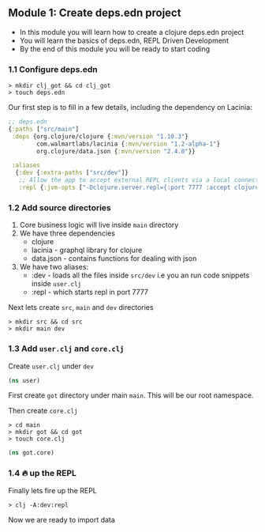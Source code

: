 ## Module 1: Create deps.edn project

- In this module you will learn how to create a clojure deps.edn project
- You will learn the basics of deps.edn, REPL Driven Development
- By the end of this module you will be ready to start coding

### 1.1 Configure deps.edn

```
> mkdir clj_got && cd clj_got
> touch deps.edn
```

Our first step is to fill in a few details, including the dependency on Lacinia:


```clj
;; deps.edn
{:paths ["src/main"]
 :deps {org.clojure/clojure {:mvn/version "1.10.3"}
        com.walmartlabs/lacinia {:mvn/version "1.2-alpha-1"}
        org.clojure/data.json {:mvn/version "2.4.0"}}

 :aliases
  {:dev {:extra-paths ["src/dev"]}
   ;; Allow the app to accept external REPL clients via a local connection to port 7777.
   :repl {:jvm-opts ["-Dclojure.server.repl={:port 7777 :accept clojure.core.server/repl}"]}}}

```

### 1.2 Add source directories

1. Core business logic will live inside `main` directory
2. We have three dependencies
   - clojure
   - lacinia   - graphql library for clojure
   - data.json - contains functions for dealing with json
3. We have two aliases:
   - :dev - loads all the files inside `src/dev` i.e you an run code snippets inside `user.clj`
   - :repl - which starts repl in port 7777


Next lets create `src`, `main` and `dev` directories

```
> mkdir src && cd src
> mkdir main dev

```

### 1.3 Add `user.clj` and `core.clj`

Create `user.clj` under `dev`
```clj
(ns user)
```

First create `got` directory under main `main`. This will be our root namespace.

Then create `core.clj`

```
> cd main
> mkdir got && cd got
> touch core.clj

```

```clj
(ns got.core)
```


### 1.4 🔥 up the REPL

Finally lets fire up the REPL

```
> clj -A:dev:repl
```


Now we are ready to import data

